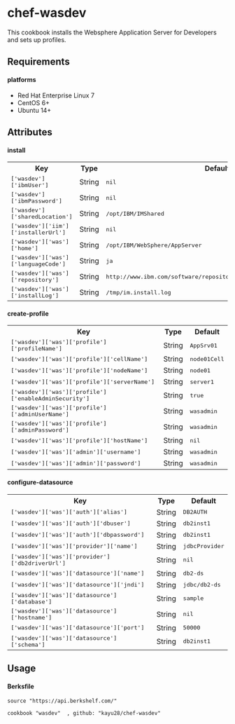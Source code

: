 # chef-wasdev

This cookbook installs the Websphere Application Server for Developers and sets up profiles.

Requirements
------------

#### platforms
- Red Hat Enterprise Linux 7
- CentOS 6+
- Ubuntu 14+

Attributes
----------

#### install
<table>
  <tr>
    <th>Key</th>
    <th>Type</th>
    <th>Default</th>
  </tr>
  <tr>
    <td><tt>['wasdev']['ibmUser']</tt></td>
    <td>String</td>
    <td><tt>nil</tt></td>
  </tr>
  <tr>
    <td><tt>['wasdev']['ibmPassword']</tt></td>
    <td>String</td>
    <td><tt>nil</tt></td>
  </tr>
  <tr>
    <td><tt>['wasdev']['sharedLocation']</tt></td>
    <td>String</td>
    <td><tt>/opt/IBM/IMShared</tt></td>
  </tr>
  <tr>
    <td><tt>['wasdev']['iim']['installerUrl']</tt></td>
    <td>String</td>
    <td><tt>nil</tt></td>
  </tr>
  <tr>
    <td><tt>['wasdev']['was']['home']</tt></td>
    <td>String</td>
    <td><tt>/opt/IBM/WebSphere/AppServer</tt></td>
  </tr>
  <tr>
    <td><tt>['wasdev']['was']['languageCode']</tt></td>
    <td>String</td>
    <td><tt>ja</tt></td>
  </tr>
  <tr>
    <td><tt>['wasdev']['was']['repository']</tt></td>
    <td>String</td>
    <td><tt>http://www.ibm.com/software/repositorymanager/V85WASDeveloperILAN</tt></td>
  </tr>
  <tr>
    <td><tt>['wasdev']['was']['installLog']</tt></td>
    <td>String</td>
    <td><tt>/tmp/im.install.log</tt></td>
  </tr>
</table>

#### create-profile
<table>
  <tr>
    <th>Key</th>
    <th>Type</th>
    <th>Default</th>
  </tr>
  <tr>
    <td><tt>['wasdev']['was']['profile']['profileName']</tt></td>
    <td>String</td>
    <td><tt>AppSrv01</tt></td>
  </tr>
  <tr>
    <td><tt>['wasdev']['was']['profile']['cellName']</tt></td>
    <td>String</td>
    <td><tt>node01Cell</tt></td>
  </tr>
  <tr>
    <td><tt>['wasdev']['was']['profile']['nodeName']</tt></td>
    <td>String</td>
    <td><tt>node01</tt></td>
  </tr>
  <tr>
    <td><tt>['wasdev']['was']['profile']['serverName']</tt></td>
    <td>String</td>
    <td><tt>server1</tt></td>
  </tr>
  <tr>
    <td><tt>['wasdev']['was']['profile']['enableAdminSecurity']</tt></td>
    <td>String</td>
    <td><tt>true</tt></td>
  </tr>
  <tr>
    <td><tt>['wasdev']['was']['profile']['adminUserName']</tt></td>
    <td>String</td>
    <td><tt>wasadmin</tt></td>
  </tr>
  <tr>
    <td><tt>['wasdev']['was']['profile']['adminPassword']</tt></td>
    <td>String</td>
    <td><tt>wasadmin</tt></td>
  </tr>
  <tr>
    <td><tt>['wasdev']['was']['profile']['hostName']</tt></td>
    <td>String</td>
    <td><tt>nil</tt></td>
  </tr>
  <tr>
    <td><tt>['wasdev']['was']['admin']['username']</tt></td>
    <td>String</td>
    <td><tt>wasadmin</tt></td>
  </tr>
  <tr>
    <td><tt>['wasdev']['was']['admin']['password']</tt></td>
    <td>String</td>
    <td><tt>wasadmin</tt></td>
  </tr>
</table>

#### configure-datasource
<table>
  <tr>
    <th>Key</th>
    <th>Type</th>
    <th>Default</th>
  </tr>
  <tr>
    <td><tt>['wasdev']['was']['auth']['alias']</tt></td>
    <td>String</td>
    <td><tt>DB2AUTH</tt></td>
  </tr>
  <tr>
    <td><tt>['wasdev']['was']['auth']['dbuser']</tt></td>
    <td>String</td>
    <td><tt>db2inst1</tt></td>
  </tr>
  <tr>
    <td><tt>['wasdev']['was']['auth']['dbpassword']</tt></td>
    <td>String</td>
    <td><tt>db2inst1</tt></td>
  </tr>
  <tr>
    <td><tt>['wasdev']['was']['provider']['name']</tt></td>
    <td>String</td>
    <td><tt>jdbcProvider</tt></td>
  </tr>
  <tr>
    <td><tt>['wasdev']['was']['provider']['db2driverUrl']</tt></td>
    <td>String</td>
    <td><tt>nil</tt></td>
  </tr>
  <tr>
    <td><tt>['wasdev']['was']['datasource']['name']</tt></td>
    <td>String</td>
    <td><tt>db2-ds</tt></td>
  </tr>
  <tr>
    <td><tt>['wasdev']['was']['datasource']['jndi']</tt></td>
    <td>String</td>
    <td><tt>jdbc/db2-ds</tt></td>
  </tr>
  <tr>
    <td><tt>['wasdev']['was']['datasource']['database']</tt></td>
    <td>String</td>
    <td><tt>sample</tt></td>
  </tr>
  <tr>
    <td><tt>['wasdev']['was']['datasource']['hostname']</tt></td>
    <td>String</td>
    <td><tt>nil</tt></td>
  </tr>
  <tr>
    <td><tt>['wasdev']['was']['datasource']['port']</tt></td>
    <td>String</td>
    <td><tt>50000</tt></td>
  </tr>
  <tr>
    <td><tt>['wasdev']['was']['datasource']['schema']</tt></td>
    <td>String</td>
    <td><tt>db2inst1</tt></td>
  </tr>
</table>

Usage
------------

#### Berksfile
    source "https://api.berkshelf.com/"
    
    cookbook "wasdev"  , github: "kayu28/chef-wasdev"
